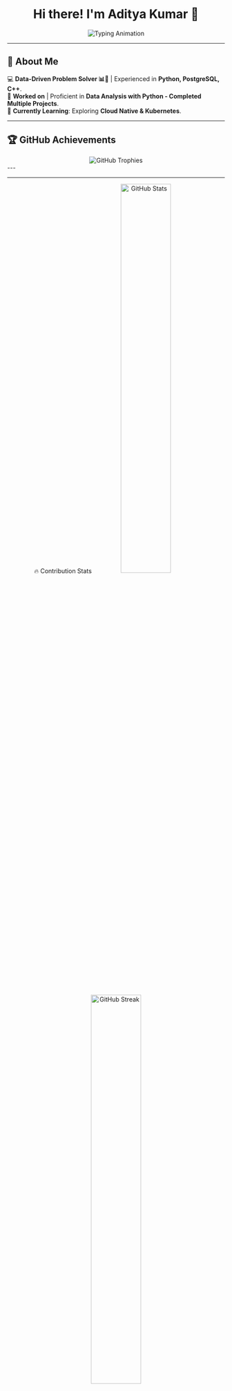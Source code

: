 <h1 align="center">Hi there! I'm Aditya Kumar 🚀</h1>

<p align="center">
  <img src="https://readme-typing-svg.herokuapp.com?font=Fira+Code&pause=1000&color=00A9A5&width=500&lines=Data+Analyst+%7C+Database+%7C+Technology" alt="Typing Animation" />
</p>


---

## 🚀 About Me  
💻 **Data-Driven Problem Solver 📊🤖** | Experienced in **Python, PostgreSQL, C++**.  
🎨 **Worked on** | Proficient in **Data Analysis with Python - Completed Multiple Projects**.  
🌱 **Currently Learning**: Exploring **Cloud Native & Kubernetes**.  

---

## 🏆 GitHub Achievements  
<div align="center"> <img src="https://github-profile-trophy.vercel.app/?username=noogler-aditya&theme=transparent&no-frame=true&column=6&margin-w=15&margin-h=15" alt="GitHub Trophies"> </div>
---


---

  
<div align="center">
🔥 Contribution Stats
<a href="https://github.com/noogler-aditya"> <img src="https://github-readme-stats.vercel.app/api?username=noogler-aditya&show_icons=true&theme=tokyonight&count_private=true&include_all_commits=true&custom_title=🚀 Aditya's GitHub Stats" alt="GitHub Stats" width="48%" /> </a> <a href="https://github.com/noogler-aditya"> <img src="https://github-readme-streak-stats.herokuapp.com/?user=noogler-aditya&theme=tokyonight&fire=FF5733&currStreakLabel=00E6FE" alt="GitHub Streak" width="48%" /> </a>

🚀 Top Languages Used
<a href="https://github.com/noogler-aditya"> <img src="https://github-readme-stats.vercel.app/api/top-langs/?username=noogler-aditya&layout=compact&theme=tokyonight&langs_count=6&hide_border=true&bg_color=00000000&title_color=FFAD32&text_color=FFFFFF" alt="Top Languages" width="48%" /> </a>

🔢 Total Lines of Code Written
<a href="https://github.com/noogler-aditya"> <img src="https://github-readme-stats.vercel.app/api/wakatime?username=noogler-aditya&theme=tokyonight&layout=compact&langs_count=6&hide_border=true" alt="Total Lines of Code" width="48%" /> </a> </div>


---

## 📫 Connect with Me  
📧 **Email**: [adityanoogler01@gmail.com](mailto:adityanoogler01@gmail.com)  
🔗 **LinkedIn**: [linkedin.com/in/aditya-kumar-a03237243](#)  
🚀 **GitHub**: [github.com/noogler-aditya](#)  

---

### ⭐ _"Striving for simplicity in design and elegance in code!"_  
